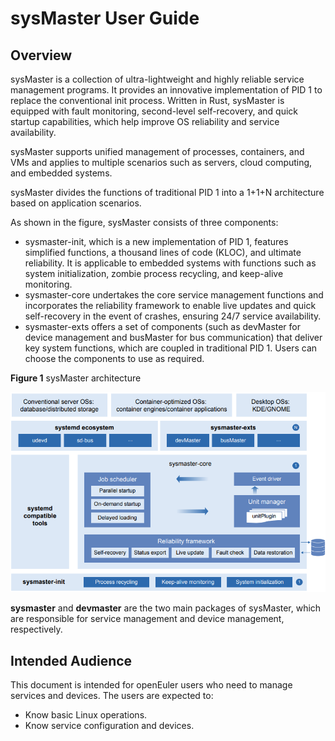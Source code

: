 # sysMaster User Guide

## Overview

sysMaster is a collection of ultra-lightweight and highly reliable service management programs. It provides an innovative implementation of PID 1 to replace the conventional init process. Written in Rust, sysMaster is equipped with fault monitoring, second-level self-recovery, and quick startup capabilities, which help improve OS reliability and service availability.

sysMaster supports unified management of processes, containers, and VMs and applies to multiple scenarios such as servers, cloud computing, and embedded systems.

sysMaster divides the functions of traditional PID 1 into a 1+1+N architecture based on application scenarios.

As shown in the figure, sysMaster consists of three components: 

- sysmaster-init, which is a new implementation of PID 1, features simplified functions, a thousand lines of code (KLOC), and ultimate reliability. It is applicable to embedded systems with functions such as system initialization, zombie process recycling, and keep-alive monitoring. 
- sysmaster-core undertakes the core service management functions and incorporates the reliability framework to enable live updates and quick self-recovery in the event of crashes, ensuring 24/7 service availability. 
- sysmaster-exts offers a set of components (such as devMaster for device management and busMaster for bus communication) that deliver key system functions, which are coupled in traditional PID 1. Users can choose the components to use as required.

**Figure 1** sysMaster architecture

![sysMaster](./figures/sysMaster.png)

**sysmaster** and **devmaster** are the two main packages of sysMaster, which are responsible for service management and device management, respectively.

## Intended Audience

This document is intended for openEuler users who need to manage services and devices. The users are expected to:

- Know basic Linux operations.
- Know service configuration and devices.

